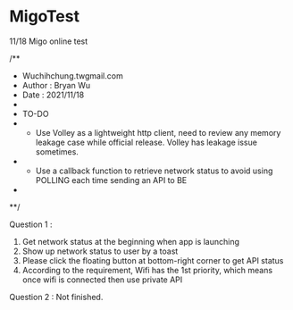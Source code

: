 # MigoTest
11/18 Migo online test

/**
* Wuchihchung.twgmail.com
* Author : Bryan Wu
* Date : 2021/11/18
*
* TO-DO
* - Use Volley as a lightweight http client, need to review any memory leakage case while official release. Volley has leakage issue sometimes.
* - Use a callback function to retrieve network status to avoid using POLLING each time sending an API to BE
* 
**/


Question 1 :
  1. Get network status at the beginning when app is launching
  2. Show up network status to user by a toast
  3. Please click the floating button at bottom-right corner to get API status
  4. According to the requirement, Wifi has the 1st priority, which means once wifi is connected then use private API


Question 2 :
  Not finished.

